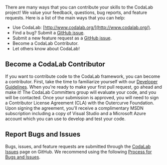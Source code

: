 There are many ways that you can contribute your skills to the CodaLab project! We value your feedback, questions, bug reports, and feature requests. Here is a list of the main ways that you can help:

- Use CodaLab: [http://www.codalab.org/](http://www.codalab.org/).
- Find a bug? Submit a [GitHub issue](https://github.com/codalab/codalab/issues?state=open).
- Submit a new feature request as a [GitHub issue](https://github.com/codalab/codalab/issues?state=open).
- Become a CodaLab Contributor.
- Let others know about CodaLab!

## Become a CodaLab Contributor
If you want to contribute code to the CodaLab framework, you can become a contributor. First, take the time to familiarize yourself with our [Developer Guidelines](https://github.com/codalab/codalab/wiki/Dev_Developer-Guidelines). When you're ready to make your first pull request, go ahead and make it! The CodaLab Committers group will evaluate your code, and you will be contacted. Once your submission is approved, you will need to sign a Contributor License Agreement (CLA) with the Outercurve Foundation. Upon signing the agreement, you'll receive a complimentary MSDN subscription including a copy of Visual Studio and a Microsoft Azure account which you can use to develop and test your code.

## Report Bugs and Issues
Bugs, issues, and feature requests are submitted through the [CodaLab Issues](https://github.com/codalab/codalab/issues?state=open) page on GitHub. We recommend using the following [Process for Bugs and Issues](https://github.com/codalab/codalab/wiki/Dev:-Issue-tracking).